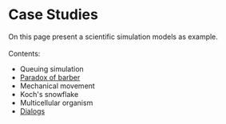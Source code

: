 <h1 id="case_studies">Case Studies</h1>
On this page present a scientific simulation models as example.<br/><br/>
Contents:<br/>
<ul>
  <li>Queuing simulation</li>
  <li><a href="case_studies/barber">Paradox of barber</a></li>
  <li>Mechanical movement</li>
  <li>Koch's snowflake</li>
  <li>Multicellular organism</li>
  <li><a href="case_studies/dialogs">Dialogs</a></li>
</ul>
